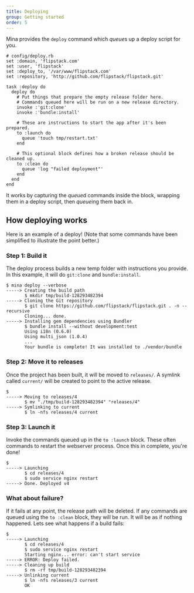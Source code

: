 ```yaml
---
title: Deploying
group: Getting started
order: 5
---
```


Mina provides the `deploy` command which *queue*s up a deploy script for
you.

    # config/deploy.rb
    set :domain, 'flipstack.com'
    set :user, 'flipstack'
    set :deploy_to, '/var/www/flipstack.com'
    set :repository, 'http://github.com/flipstack/flipstack.git'

    task :deploy do
      deploy do
        # Put things that prepare the empty release folder here.
        # Commands queued here will be run on a new release directory.
        invoke :'git:clone'
        invoke :'bundle:install'

        # These are instructions to start the app after it's been prepared.
        to :launch do
          queue 'touch tmp/restart.txt'
        end

        # This optional block defines how a broken release should be cleaned up.
        to :clean do
          queue 'log "failed deployment"'
        end
      end
    end

It works by capturing the *queue*d commands inside the block, wrapping them
in a deploy script, then *queue*ing them back in.

## How deploying works

Here is an example of a deploy! (Note that some commands have been simplified
to illustrate the point better.)

### Step 1: Build it

The deploy process builds a new temp folder with instructions you provide.
In this example, it will do `git:clone` and `bundle:install`.

    $ mina deploy --verbose
    -----> Creating the build path
           $ mkdir tmp/build-128293482394
    -----> Cloning the Git repository
           $ git clone https://github.com/flipstack/flipstack.git . -n --recursive
           Cloning... done.
    -----> Installing gem dependencies using Bundler
           $ bundle install --without development:test
           Using i18n (0.6.0)
           Using multi_json (1.0.4)
           ...
           Your bundle is complete! It was installed to ./vendor/bundle

### Step 2: Move it to releases

Once the project has been built, it will be moved to `releases/`. A symlink
called `current/` will be created to point to the active release.

    $
    -----> Moving to releases/4
           $ mv "./tmp/build-128293482394" "releases/4"
    -----> Symlinking to current
           $ ln -nfs releases/4 current

### Step 3: Launch it

Invoke the commands queued up in the `to :launch` block. These often
commands to restart the webserver process. Once this in complete, you're done!

    $
    -----> Launching
           $ cd releases/4
           $ sudo service nginx restart
    -----> Done. Deployed v4

### What about failure?

If it fails at any point, the release path will be deleted. If any commands are
queued using the `to :clean` block, they will be run. It will be as if nothing
happened. Lets see what happens if a build fails:

    $
    -----> Launching
           $ cd releases/4
           $ sudo service nginx restart
           Starting nginx... error: can't start service
    -----> ERROR: Deploy failed.
    -----> Cleaning up build
           $ rm -rf tmp/build-128293482394
    -----> Unlinking current
           $ ln -nfs releases/3 current
           OK
